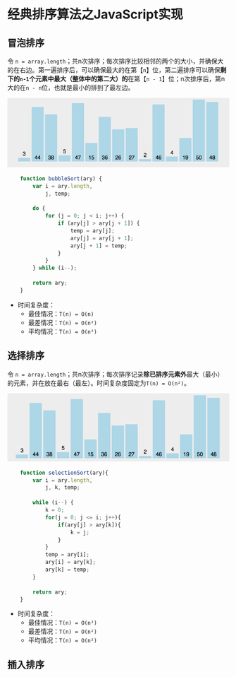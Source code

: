 # 经典排序算法之JavaScript实现

## 冒泡排序

令 `n = array.length`；共n次排序；每次排序比较相邻的两个的大小，并确保大的在右边。第一遍排序后，可以确保最大的在第【`n`】位，第二遍排序可以确保**剩下的`n-1`个元素中最大（整体中的第二大）的**在第【`n - 1`】位；n次排序后，第n大的在`n - n`位，也就是最小的排到了最左边。

<img src="../assets/images/6-5-0.gif" width="600" alt="冒泡排序">

```javascript
    function bubbleSort(ary) {
        var i = ary.length,
            j, temp;

        do {
            for (j = 0; j < i; j++) {
                if (ary[j] > ary[j + 1]) {
                    temp = ary[j];
                    ary[j] = ary[j + 1];
                    ary[j + 1] = temp;
                }
            }
        } while (i--);

        return ary;
    }
```

- 时间复杂度：
  - 最佳情况：`T(n) = O(n)`
  - 最差情况：`T(n) = O(n²)`
  - 平均情况：`T(n) = O(n²)`

## 选择排序

令 `n = array.length`；共n次排序；每次排序记录**除已排序元素外**最大（最小）的元素，并在放在最右（最左）。时间复杂度固定为`T(n) = O(n²)`。

<img src="../assets/images/6-5-1.gif" width="600" alt="选择排序">

```javascript
    function selectionSort(ary){
        var i = ary.length,
            j, k, temp;

        while (i--) {
            k = 0;
            for(j = 0; j <= i; j++){
                if(ary[j] > ary[k]){
                    k = j;
                }
            }
            temp = ary[i];
            ary[i] = ary[k];
            ary[k] = temp;
        }

        return ary;
    }
```

- 时间复杂度：
  - 最佳情况：`T(n) = O(n²)`
  - 最差情况：`T(n) = O(n²)`
  - 平均情况：`T(n) = O(n²)`

## 插入排序


